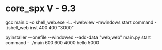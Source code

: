 # core_spx V - 9.3

gcc main.c -o shell_web.exe -L. -lwebview -mwindows
start command - ./shell_web inst 400 400 "3000"

pyinstaller --onefile --windowed --add-data "web;web" main.py
start command - ./main 600 600 4000 hello 5000